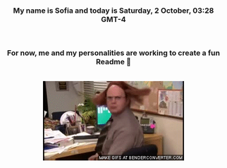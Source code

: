 


<div align="center">
<h3 >My name is Sofia and today is Saturday, 2 October, 03:28 GMT-4</h3><br>
<h3 >For now, me and my personalities are working to create a fun Readme 👋
</h3><br>
<img src='img/dwight.gif' alt='working...'/>
</div>

